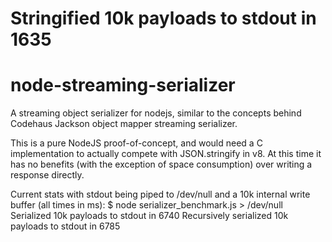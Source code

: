 Stringified 10k payloads to stdout in 1635
=======
node-streaming-serializer
=========================

A streaming object serializer for nodejs, similar to the concepts behind Codehaus Jackson object mapper streaming serializer. 

This is a pure NodeJS proof-of-concept, and would need a C implementation to actually compete with JSON.stringify in v8. At this time it has no benefits (with the exception of space consumption) over writing a response directly.

Current stats with stdout being piped to /dev/null and a 10k internal write buffer (all times in ms):
$ node serializer_benchmark.js > /dev/null
Serialized 10k payloads to stdout in 6740
Recursively serialized 10k payloads to stdout in 6785
